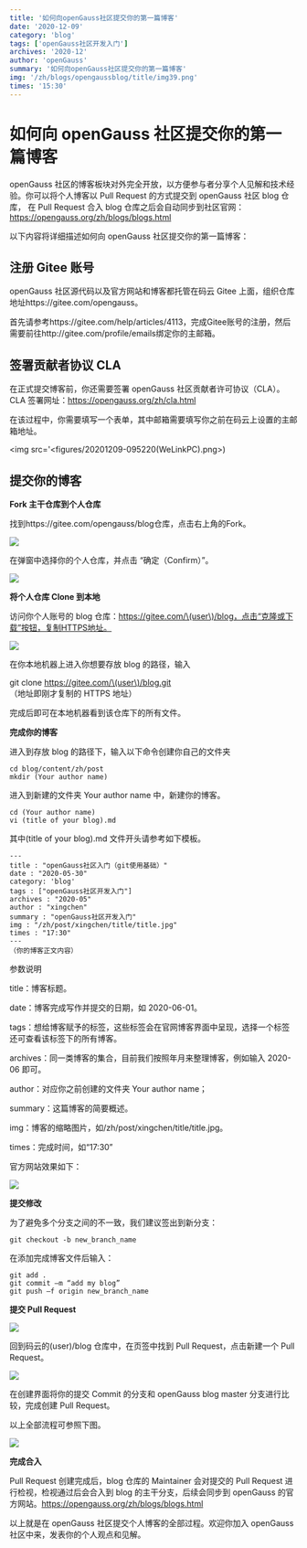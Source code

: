```yaml
---
title: '如何向openGauss社区提交你的第一篇博客'
date: '2020-12-09'
category: 'blog'
tags: ['openGauss社区开发入门']
archives: '2020-12'
author: 'openGauss'
summary: '如何向openGauss社区提交你的第一篇博客'
img: '/zh/blogs/opengaussblog/title/img39.png'
times: '15:30'
---
```


# 如何向 openGauss 社区提交你的第一篇博客<a name="ZH-CN_TOPIC_0000001070900122"></a>

openGauss 社区的博客板块对外完全开放，以方便参与者分享个人见解和技术经验。你可以将个人博客以 Pull Request 的方式提交到 openGauss 社区 blog 仓库， 在 Pull Request 合入 blog 仓库之后会自动同步到社区官网：https://opengauss.org/zh/blogs/blogs.html

以下内容将详细描述如何向 openGauss 社区提交你的第一篇博客：

## 注册 Gitee 账号<a name="section161292444617"></a>

openGauss 社区源代码以及官方网站和博客都托管在码云 Gitee 上面，组织仓库地址https://gitee.com/opengauss。

首先请参考https://gitee.com/help/articles/4113，完成Gitee账号的注册，然后需要前往http://gitee.com/profile/emails绑定你的主邮箱。

## 签署贡献者协议 CLA<a name="section7998165454612"></a>

在正式提交博客前，你还需要签署 openGauss 社区贡献者许可协议（CLA）。CLA 签署网址：https://opengauss.org/zh/cla.html

在该过程中，你需要填写一个表单，其中邮箱需要填写你之前在码云上设置的主邮箱地址。

<img src='<figures/20201209-095220(WeLinkPC).png>)

## 提交你的博客<a name="section18740152218539"></a>

**Fork 主干仓库到个人仓库**

找到https://gitee.com/opengauss/blog仓库，点击右上角的Fork。

<img src='./figures/640.png'>

在弹窗中选择你的个人仓库，并点击 “确定（Confirm）”。

<img src='./figures/1.png'>

**将个人仓库 Clone 到本地**

访问你个人账号的 blog 仓库：https://gitee.com/\(user\)/blog，点击“克隆或下载”按钮，复制HTTPS地址。

<img src='./figures/2.png'>

在你本地机器上进入你想要存放 blog 的路径，输入

git clone https://gitee.com/\(user\)/blog.git （地址即刚才复制的 HTTPS 地址）

完成后即可在本地机器看到该仓库下的所有文件。

**完成你的博客**

进入到存放 blog 的路径下，输入以下命令创建你自己的文件夹

```
cd blog/content/zh/post
mkdir (Your author name)
```

进入到新建的文件夹 Your author name 中，新建你的博客。

```
cd (Your author name)
vi (title of your blog).md
```

其中\(title of your blog\).md 文件开头请参考如下模板。

```
---
title : "openGauss社区入门（git使用基础）"
date : "2020-05-30"
category: 'blog'
tags : ["openGauss社区开发入门"]
archives : "2020-05"
author : "xingchen"
summary : "openGauss社区开发入门"
img : "/zh/post/xingchen/title/title.jpg"
times : "17:30"
---
（你的博客正文内容）
```

参数说明

title：博客标题。

date：博客完成写作并提交的日期，如 2020-06-01。

tags：想给博客赋予的标签，这些标签会在官网博客界面中呈现，选择一个标签还可查看该标签下的所有博客。

archives：同一类博客的集合，目前我们按照年月来整理博客，例如输入 2020-06 即可。

author：对应你之前创建的文件夹 Your author name；

summary：这篇博客的简要概述。

img：博客的缩略图片，如/zh/post/xingchen/title/title.jpg。

times：完成时间，如“17:30”

官方网站效果如下：

<img src='./figures/3.png'>

**提交修改**

为了避免多个分支之间的不一致，我们建议签出到新分支：

```
git checkout -b new_branch_name
```

在添加完成博客文件后输入：

```
git add .
git commit –m “add my blog”
git push –f origin new_branch_name
```

**提交 Pull Request**

<img src='./figures/640-0.png'>

回到码云的\(user\)/blog 仓库中，在页签中找到 Pull Request，点击新建一个 Pull Request。

<img src='./figures/4.png'>

在创建界面将你的提交 Commit 的分支和 openGauss blog master 分支进行比较，完成创建 Pull Request。

以上全部流程可参照下图。

<img src='./figures/5.png'>

**完成合入**

Pull Request 创建完成后，blog 仓库的 Maintainer 会对提交的 Pull Request 进行检视，检视通过后会合入到 blog 的主干分支，后续会同步到 openGauss 的官方网站。https://opengauss.org/zh/blogs/blogs.html

以上就是在 openGauss 社区提交个人博客的全部过程。欢迎你加入 openGauss 社区中来，发表你的个人观点和见解。
